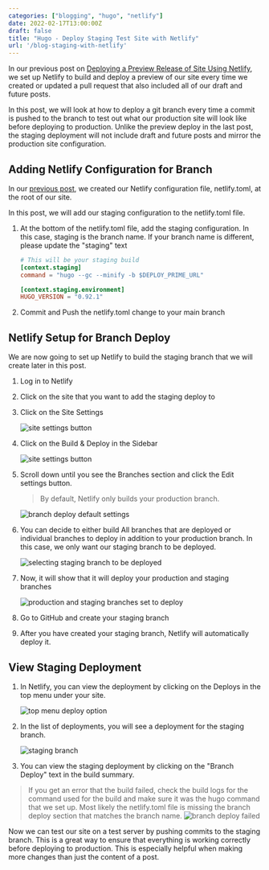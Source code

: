 ```yaml
---
categories: ["blogging", "hugo", "netlify"]
date: 2022-02-17T13:00:00Z
draft: false
title: "Hugo - Deploy Staging Test Site with Netlify"
url: '/blog-staging-with-netlify'
---
```

In our previous post on [Deploying a Preview Release of Site Using Netlify](/blog-preview-with-netlify), we set up Netlify to build and deploy a preview of our site every time we created or updated a pull request that also included all of our draft and future posts.

In this post, we will look at how to deploy a git branch every time a commit is pushed to the branch to test out what our production site will look like before deploying to production. Unlike the preview deploy in the last post, the staging deployment will not include draft and future posts and mirror the production site configuration.

<!--more-->

## Adding Netlify Configuration for Branch

In our [previous post](/blog-preview-with-netlify), we created our Netlify configuration file, netlify.toml, at the root of our site.

In this post, we will add our staging configuration to the netlify.toml file.

1. At the bottom of the netlify.toml file, add the staging configuration. In this case, staging is the branch name. If your branch name is different, please update the "staging" text

    ```toml
    # This will be your staging build
    [context.staging]
    command = "hugo --gc --minify -b $DEPLOY_PRIME_URL"

    [context.staging.environment]
    HUGO_VERSION = "0.92.1"
    ```

1. Commit and Push the netlify.toml change to your main branch

## Netlify Setup for Branch Deploy

We are now going to set up Netlify to build the staging branch that we will create later in this post.

1. Log in to Netlify
1. Click on the site that you want to add the staging deploy to
1. Click on the Site Settings

    ![site settings button](/images/hugo/deploy-netlify-preview/netlify-preview-step-1.png)

1. Click on the Build & Deploy in the Sidebar

    ![site settings button](/images/hugo/deploy-netlify-preview/netlify-preview-step-2.png)

1. Scroll down until you see the Branches section and click the Edit settings button.
   > By default, Netlify only builds your production branch.

    ![branch deploy default settings](/images/hugo/deploy-netlify-staging/netlify-branch-deploy-step-1.png)

1. You can decide to either build All branches that are deployed or individual branches to deploy in addition to your production branch. In this case, we only want our staging branch to be deployed.

    ![selecting staging branch to be deployed](/images/hugo/deploy-netlify-staging/netlify-branch-deploy-step-3.png)

1. Now, it will show that it will deploy your production and staging branches

    ![production and staging branches set to deploy](/images/hugo/deploy-netlify-staging/netlify-branch-deploy-step-4.png)

1. Go to GitHub and create your staging branch
1. After you have created your staging branch, Netlify will automatically deploy it.

## View Staging Deployment

1. In Netlify, you can view the deployment by clicking on the Deploys in the top menu under your site.

    ![top menu deploy option](/images/hugo/deploy-netlify-staging/netlify-branch-deploy-step-5.png)

1. In the list of deployments, you will see a deployment for the staging branch.

    ![staging branch ](/images/hugo/deploy-netlify-staging/netlify-branch-deploy-step-7.png)

1. You can view the staging deployment by clicking on the "Branch Deploy" text in the build summary.

> If you get an error that the build failed, check the build logs for the command used for the build and make sure it was the hugo command that we set up. Most likely the netlify.toml file is missing the branch deploy section that matches the branch name. ![branch deploy failed](/images/hugo/deploy-netlify-staging/netlify-branch-deploy-step-6.png)

Now we can test our site on a test server by pushing commits to the staging branch. This is a great way to ensure that everything is working correctly before deploying to production. This is especially helpful when making more changes than just the content of a post.
